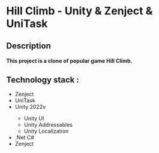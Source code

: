# Hill Climb - Unity & Zenject & UniTask
## Description
#### This project is a clone of popular game Hill Climb.
## Technology stack :
<ul>
  <li>Zenject</li>
  <li>UniTask</li>
  <li>Unity 2022v</li>
   <ul>
     <li>Unity UI</li>
     <li>Unity Addressables</li>
     <li>Unity Localization</li>
   </ul>
  <li>.Net C#</li>
  <li>Zenject</li>
</ul>
